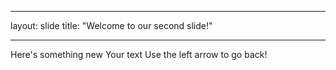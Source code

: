 _ _ _
layout: slide
title: "Welcome to our second slide!"
_ _ _
Here's something new
Your text
Use the left arrow to go back!
